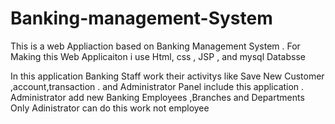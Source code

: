 # Banking-management-System

This is a web Appliaction based on Banking Management System . For Making this Web Applicaiton i use Html, css , JSP , and mysql Databsse 

In this application Banking Staff work their activitys like Save New Customer ,account,transaction .
and Administrator Panel include this application .
Administrator add new Banking Employees ,Branches  and Departments Only Adinistrator can do this work not employee
